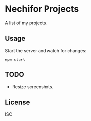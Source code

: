 # Nechifor Projects

A list of my projects.

## Usage

Start the server and watch for changes:

    npm start

## TODO

- Resize screenshots.

## License

ISC
